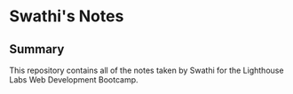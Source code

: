 # Swathi's Notes

## Summary 
This repository contains all of the notes taken by Swathi for the Lighthouse Labs Web Development Bootcamp.